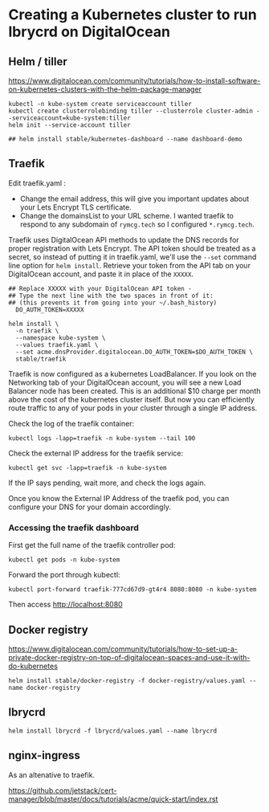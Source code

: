 # Creating a Kubernetes cluster to run lbrycrd on DigitalOcean

## Helm / tiller

https://www.digitalocean.com/community/tutorials/how-to-install-software-on-kubernetes-clusters-with-the-helm-package-manager

```
kubectl -n kube-system create serviceaccount tiller
kubectl create clusterrolebinding tiller --clusterrole cluster-admin --serviceaccount=kube-system:tiller
helm init --service-account tiller

## helm install stable/kubernetes-dashboard --name dashboard-demo
```

## Traefik

Edit traefik.yaml : 
 * Change the email address, this will give you important updates about your
   Lets Encrypt TLS certificate.
 * Change the domainsList to your URL scheme. I wanted traefik to respond to any
subdomain of `rymcg.tech` so I configured `*.rymcg.tech`.

Traefik uses DigitalOcean API methods to update the DNS records for proper
registration with Lets Encrypt. The API token should be treated as a secret, so
instead of putting it in traefik.yaml, we'll use the `--set` command line option
for `helm install`. Retrieve your token from the API tab on your DigitalOcean
account, and paste it in place of the `XXXXX`.

```
## Replace XXXXX with your DigitalOcean API token -
## Type the next line with the two spaces in front of it:
## (this prevents it from going into your ~/.bash_history)
  DO_AUTH_TOKEN=XXXXX

helm install \
  -n traefik \
  --namespace kube-system \
  --values traefik.yaml \
  --set acme.dnsProvider.digitalocean.DO_AUTH_TOKEN=$DO_AUTH_TOKEN \
  stable/traefik
```

Traefik is now configured as a kubernetes LoadBalancer. If you look on the
Networking tab of your DigitalOcean account, you will see a new Load Balancer
node has been created. This is an additional $10 charge per month above the cost
of the kubernetes cluster itself. But now you can efficiently route traffic to
any of your pods in your cluster through a single IP address.

Check the log of the traefik container:

```
kubectl logs -lapp=traefik -n kube-system --tail 100
```

Check the external IP address for the traefik service:

```
kubectl get svc -lapp=traefik -n kube-system
```

If the IP says pending, wait more, and check the logs again.

Once you know the External IP Address of the traefik pod, you can configure your
DNS for your domain accordingly.

### Accessing the traefik dashboard

First get the full name of the traefik controller pod:

```
kubectl get pods -n kube-system
```

Forward the port through kubectl:

```
kubectl port-forward traefik-777cd67d9-gt4r4 8080:8080 -n kube-system
```

Then access [http://localhost:8080](http://localhost:8080)

## Docker registry

https://www.digitalocean.com/community/tutorials/how-to-set-up-a-private-docker-registry-on-top-of-digitalocean-spaces-and-use-it-with-do-kubernetes

```
helm install stable/docker-registry -f docker-registry/values.yaml --name docker-registry
```

## lbrycrd

```
helm install lbrycrd -f lbrycrd/values.yaml --name lbrycrd
```
## nginx-ingress

As an altenative to traefik.

https://github.com/jetstack/cert-manager/blob/master/docs/tutorials/acme/quick-start/index.rst

